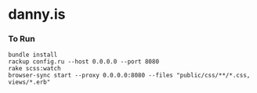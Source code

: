 # danny.is

### To Run

```shell
bundle install
rackup config.ru --host 0.0.0.0 --port 8080
rake scss:watch
browser-sync start --proxy 0.0.0.0:8080 --files "public/css/**/*.css, views/*.erb"
```
